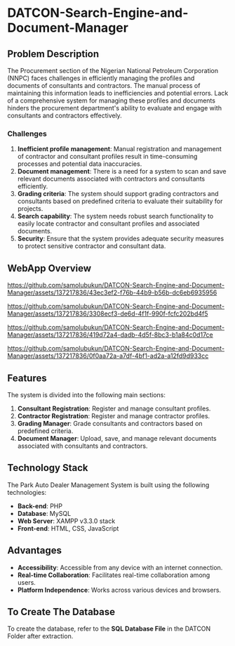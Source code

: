 # DATCON-Search-Engine-and-Document-Manager

## Problem Description
The Procurement section of the Nigerian National Petroleum Corporation (NNPC) faces challenges in efficiently managing the profiles and documents of consultants and contractors. The manual process of maintaining this information leads to inefficiencies and potential errors. Lack of a comprehensive system for managing these profiles and documents hinders the procurement department's ability to evaluate and engage with consultants and contractors effectively.

### Challenges
1. **Inefficient profile management**: Manual registration and management of contractor and consultant profiles result in time-consuming processes and potential data inaccuracies.
2. **Document management**: There is a need for a system to scan and save relevant documents associated with contractors and consultants efficiently.
3. **Grading criteria**: The system should support grading contractors and consultants based on predefined criteria to evaluate their suitability for projects.
4. **Search capability**: The system needs robust search functionality to easily locate contractor and consultant profiles and associated documents.
5. **Security**: Ensure that the system provides adequate security measures to protect sensitive contractor and consultant data.



##    WebApp Overview

https://github.com/samolubukun/DATCON-Search-Engine-and-Document-Manager/assets/137217836/43ec3ef2-f76b-44b9-b56b-dc6eb6935956

https://github.com/samolubukun/DATCON-Search-Engine-and-Document-Manager/assets/137217836/3308ecf3-de6d-4f1f-990f-fcfc202bd4f5

https://github.com/samolubukun/DATCON-Search-Engine-and-Document-Manager/assets/137217836/419d72a4-dadb-4d5f-8bc3-b1a84c0d17ce

https://github.com/samolubukun/DATCON-Search-Engine-and-Document-Manager/assets/137217836/0f0aa72a-a7df-4bf1-ad2a-a12fd9d933cc

## Features
The system is divided into the following main sections:

1. **Consultant Registration**: Register and manage consultant profiles.
2. **Contractor Registration**: Register and manage contractor profiles.
3. **Grading Manager**: Grade consultants and contractors based on predefined criteria.
4. **Document Manager**: Upload, save, and manage relevant documents associated with consultants and contractors.


## Technology Stack

The Park Auto Dealer Management System is built using the following technologies:

- **Back-end**: PHP
- **Database**: MySQL
- **Web Server**: XAMPP v3.3.0 stack
- **Front-end**: HTML, CSS, JavaScript

## Advantages

- **Accessibility**: Accessible from any device with an internet connection.
- **Real-time Collaboration**: Facilitates real-time collaboration among users.
- **Platform Independence**: Works across various devices and browsers.

## To Create The Database 
To create the database, refer to the **SQL Database File** in the DATCON Folder after extraction.

